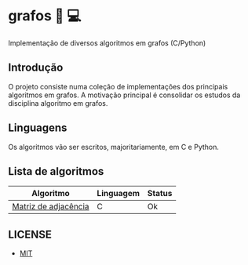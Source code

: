 # grafos :book: :computer:

Implementação de diversos algoritmos em grafos (C/Python)

## Introdução

O projeto consiste numa coleção de implementações dos principais algoritmos em grafos. A motivação principal é consolidar os estudos da disciplina algoritmo em grafos.

## Linguagens

Os algoritmos vão ser escritos, majoritariamente, em C e Python.

## Lista de algoritmos

| Algoritmo                                                                                   | Linguagem | Status |
| ------------------------------------------------------------------------------------------- | --------- | ------ |
| [Matriz de adjacência](https://github.com/codeYann/grafos/blob/main/src/matrizAdjacencia.c) | C         | Ok     |

## LICENSE

- [MIT](https://mit-license.org/)
